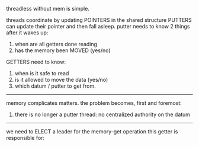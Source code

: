 threadless without mem is simple.

threads coordinate by updating POINTERS in the shared structure
PUTTERS can update their pointer and then fall asleep.
putter needs to know 2 things after it wakes up:
1. when are all getters done reading
2. has the memory been MOVED (yes/no)

GETTERS need to know:
1. when is it safe to read
2. is it allowed to move the data (yes/no)
3. which datum / putter to get from.

---------------------
memory complicates matters. the problem becomes, first and foremost:
1. there is no longer a putter thread: no centralized authority on the datum

---------------------
we need to ELECT a leader for the memory-get operation
this getter is responsible for:
